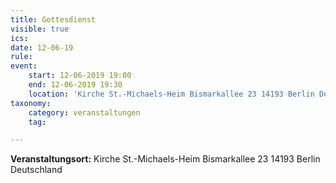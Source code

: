 ```yaml
---
title: Gottesdienst
visible: true
ics: 
date: 12-06-19
rule: 
event:
	start: 12-06-2019 19:00
	end: 12-06-2019 19:30
	location: 'Kirche St.-Michaels-Heim Bismarkallee 23 14193 Berlin Deutschland'
taxonomy:
	category: veranstaltungen
	tag: 

---
```




**Veranstaltungsort:** Kirche St.-Michaels-Heim
Bismarkallee 23
14193 Berlin
Deutschland

